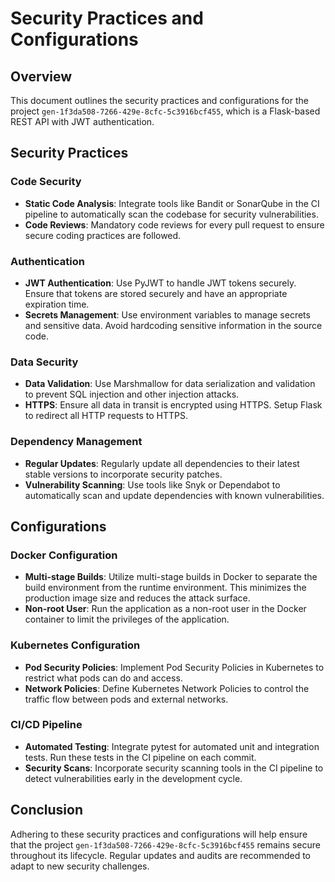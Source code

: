 # Security Practices and Configurations

## Overview
This document outlines the security practices and configurations for the project `gen-1f3da508-7266-429e-8cfc-5c3916bcf455`, which is a Flask-based REST API with JWT authentication.

## Security Practices

### Code Security
- **Static Code Analysis**: Integrate tools like Bandit or SonarQube in the CI pipeline to automatically scan the codebase for security vulnerabilities.
- **Code Reviews**: Mandatory code reviews for every pull request to ensure secure coding practices are followed.

### Authentication
- **JWT Authentication**: Use PyJWT to handle JWT tokens securely. Ensure that tokens are stored securely and have an appropriate expiration time.
- **Secrets Management**: Use environment variables to manage secrets and sensitive data. Avoid hardcoding sensitive information in the source code.

### Data Security
- **Data Validation**: Use Marshmallow for data serialization and validation to prevent SQL injection and other injection attacks.
- **HTTPS**: Ensure all data in transit is encrypted using HTTPS. Setup Flask to redirect all HTTP requests to HTTPS.

### Dependency Management
- **Regular Updates**: Regularly update all dependencies to their latest stable versions to incorporate security patches.
- **Vulnerability Scanning**: Use tools like Snyk or Dependabot to automatically scan and update dependencies with known vulnerabilities.

## Configurations

### Docker Configuration
- **Multi-stage Builds**: Utilize multi-stage builds in Docker to separate the build environment from the runtime environment. This minimizes the production image size and reduces the attack surface.
- **Non-root User**: Run the application as a non-root user in the Docker container to limit the privileges of the application.

### Kubernetes Configuration
- **Pod Security Policies**: Implement Pod Security Policies in Kubernetes to restrict what pods can do and access.
- **Network Policies**: Define Kubernetes Network Policies to control the traffic flow between pods and external networks.

### CI/CD Pipeline
- **Automated Testing**: Integrate pytest for automated unit and integration tests. Run these tests in the CI pipeline on each commit.
- **Security Scans**: Incorporate security scanning tools in the CI pipeline to detect vulnerabilities early in the development cycle.

## Conclusion
Adhering to these security practices and configurations will help ensure that the project `gen-1f3da508-7266-429e-8cfc-5c3916bcf455` remains secure throughout its lifecycle. Regular updates and audits are recommended to adapt to new security challenges.